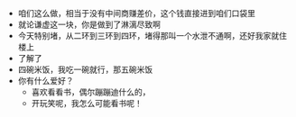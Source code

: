 * 咱们这么做，相当于没有中间商赚差价，这个钱直接进到咱们口袋里
* 就论谦虚这一块，你是做到了淋漓尽致啊
* 今天特别堵，从二环到三环到四环，堵得那叫一个水泄不通啊，还好我家就住楼上
* 了解了
* 四碗米饭，我吃一碗就行，那五碗米饭
* 你有什么爱好？
  * 喜欢看看书，偶尔蹦蹦迪什么的，
  * 开玩笑呢，我怎么可能看书呢！


